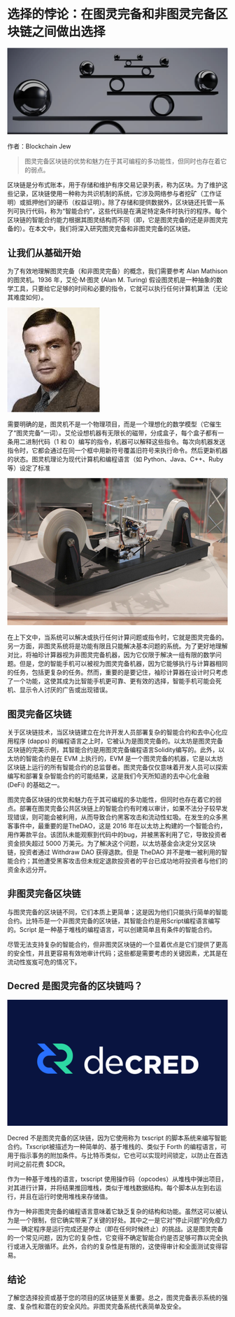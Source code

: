 # 选择的悖论：在图灵完备和非图灵完备区块链之间做出选择

![](img/WX20230423-135610@2x.png)

作者：Blockchain Jew

> 图灵完备区块链的优势和魅力在于其可编程的多功能性，但同时也存在着它的弱点。

区块链是分布式账本，用于存储和维护有序交易记录列表，称为区块。为了维护这些记录，区块链使用一种称为共识机制的系统，它涉及网络参与者挖矿（工作证明）或抵押他们的硬币（权益证明）。除了存储和提供数据外，区块链还托管一系列可执行代码，称为“智能合约”，这些代码是在满足特定条件时执行的程序。每个区块链的智能合约能力根据其图灵结构而不同（即，它是图灵完备的还是非图灵完备的）。在本文中，我们将深入研究图灵完备和非图灵完备的区块链。


## 让我们从基础开始

为了有效地理解图灵完备（和非图灵完备）的概念，我们需要参考 Alan Mathison 的图灵机。1936 年，艾伦·M·图灵 (Alan M. Turing) 假设图灵机是一种抽象的数学工具，只要给它足够的时间和必要的指令，它就可以执行任何计算机算法（无论其难度如何）。

![](img/images.jpeg)

需要明确的是，图灵机不是一个物理项目，而是一个理想化的数学模型（它催生了“图灵完备”一词）。艾伦设想机器有无限长的磁带，分成盒子，每个盒子都有一条用二进制代码（1 和 0）编写的指令，机器可以解释这些指令。每次向机器发送指令时，它都会通过在同一个框中用新符号覆盖旧符号来执行命令。然后更新机器的状态。图灵机理论为现代计算机和编程语言（如 Python、Java、C++、Ruby 等）设定了标准

![](img/image-4.png)

在上下文中，当系统可以解决或执行任何计算问题或指令时，它就是图灵完备的。另一方面，非图灵系统将是功能有限且只能解决基本问题的系统。为了更好地理解对比，将袖珍计算器视为非图灵完备机器，因为它仅限于解决一组有限的数学问题。但是，您的智能手机可以被视为图灵完备机器，因为它能够执行与计算器相同的任务，包括更复杂的任务。然而，重要的是要记住，袖珍计算器在设计时只考虑了一个功能，这使其成为比智能手机更可靠、更有效的选择，智能手机可能会死机、显示令人讨厌的广告或出现错误。


## 图灵完备区块链

关于区块链技术，当区块链建立在允许开发人员部署复杂的智能合约和去中心化应用程序 (dapps) 的编程语言之上时，它被认为是图灵完备的。以太坊是图灵完备区块链的完美示例，其智能合约是用图灵完备编程语言Solidity编写的。此外，以太坊的智能合约是在 EVM 上执行的，EVM 是一个图灵完备的机器，它是以太坊区块链上运行的所有智能合约的总监督者。图灵完备仅仅意味着开发人员可以探索编写和部署复杂智能合约的可能结果，这是我们今天所知道的去中心化金融 (DeFi) 的基础之一。

图灵完备区块链的优势和魅力在于其可编程的多功能性，但同时也存在着它的弱点。部署在图灵完备公共区块链上的智能合约有时难以审计，如果不法分子较早发现错误，则可能会被利用，从而导致合约黑客攻击和流动性虹吸。在发生的众多黑客事件中，最重要的是TheDAO，这是 2016 年在以太坊上构建的一个智能合约，用作筹款平台。该团队未能观察到代码中的bug，并被黑客利用了它，导致投资者资金损失超过 5000 万美元。为了解决这个问题，以太坊基金会决定分叉区块链，投资者通过 Withdraw DAO 获得退款。但是 TheDAO 并不是唯一被利用的智能合约；其他遭受黑客攻击但未规定退款投资者的平台已成功地将投资者与他们的资金永远分开。


## 非图灵完备区块链

与图灵完备的区块链不同，它们本质上更简单；这是因为他们只能执行简单的智能合约。比特币是一个非图灵完备的区块链，其智能合约是用Script编程语言编写的。Script 是一种基于堆栈的编程语言，可以创建简单且有条件的智能合约。

尽管无法支持复杂的智能合约，但非图灵区块链的一个显着优点是它们提供了更高的安全性，并且更容易有效地审计代码；这些都是需要考虑的关键因素，尤其是在流动性岌岌可危的情况下。


## Decred 是图灵完备的区块链吗？

![](img/og-logo.png)

Decred 不是图灵完备的区块链，因为它使用称为 txscript 的脚本系统来编写智能合约。Txscript被描述为一种简单的、基于堆栈的、类似于 Forth 的编程语言，可用于指示事务的附加条件。与比特币类似，它也可以实现时间锁定，以防止在首选时间之前花费 $DCR。

作为一种基于堆栈的语言，txscript 使用操作码（opcodes）从堆栈中弹出项目，对其进行计算，并将结果推回堆栈，类似于堆栈数据结构。每个脚本从左到右运行，并且在运行时使用堆栈来存储值。

作为一种非图灵完备的编程语言意味着它缺乏复杂的结构和功能。虽然这可以被认为是一个限制，但它确实带来了关键的好处。其中之一是它对“停止问题”的免疫力 —— 确定程序是运行完成还是停止（即在任何时候终止）的挑战。这是图灵完备的一个常见问题，因为它的复杂性，它变得不确定智能合约是否足够可靠以完全执行或进入无限循环。此外，合约的复杂性是有限的，这使得审计和全面测试变得容易。


## 结论

了解您选择投资或基于您的项目的区块链至关重要。总之，图灵完备表示系统的强度、复杂性和潜在的安全风险。非图灵完备系统代表简单及安全。
